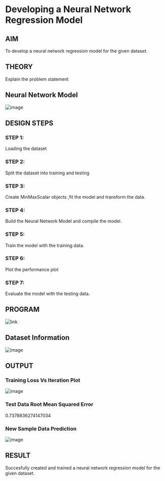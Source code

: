# Developing a Neural Network Regression Model

## AIM

To develop a neural network regression model for the given dataset.

## THEORY

Explain the problem statement

## Neural Network Model

![image](https://user-images.githubusercontent.com/63336975/187065284-9a7f7189-3c7a-49a4-acce-7ec8f0f9d45d.png)

## DESIGN STEPS

### STEP 1:

Loading the dataset

### STEP 2:

Split the dataset into training and testing

### STEP 3:

Create MinMaxScalar objects ,fit the model and transform the data.

### STEP 4:

Build the Neural Network Model and compile the model.

### STEP 5:

Train the model with the training data.

### STEP 6:

Plot the performance plot

### STEP 7:

Evaluate the model with the testing data.

## PROGRAM

![link](https://github.com/kishore-1812/basic-nn-model/blob/main/copy_of_nn_training.ipynb)

## Dataset Information

![image](https://user-images.githubusercontent.com/63336975/187065319-f96d083b-bb81-4dbb-8268-5326485f4218.png)

## OUTPUT

### Training Loss Vs Iteration Plot
![image](https://user-images.githubusercontent.com/63336975/187065347-1add0b3d-352f-4bdf-b04a-81a4e905b10f.png)

### Test Data Root Mean Squared Error

0.7378836274147034

### New Sample Data Prediction

![image](https://user-images.githubusercontent.com/63336975/187065399-d4bb9399-c25e-4d42-905a-0c902270f3c8.png)

## RESULT
Succesfully created and trained a neural network regression model for the given dataset.

